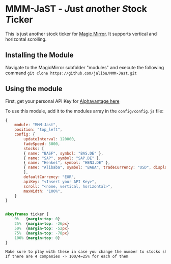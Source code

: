 # MMM-JaST - *J*ust *a*nother *S*tock *T*icker 
This is just another stock ticker for [Magic Mirror](https://magicmirror.builders/).
It supports vertical and horizontal scrolling.

## Installing the Module
Navigate to the MagicMirror subfolder "modules" and execute the following command
`git clone https://github.com/jalibu/MMM-Jast.git`

## Using the module
First, get your personal API Key for [Alphavantage here](https://www.alphavantage.co/support/#api-key)

To use this module, add it to the modules array in the `config/config.js` file:

```javascript
{
	module: "MMM-Jast",
	position: "top_left",
	config: {
		updateInterval: 120000,
		fadeSpeed: 5000,
		stocks: [
		{ name: "BASF", symbol: "BAS.DE" },
		{ name: "SAP", symbol: "SAP.DE" },
		{ name: "Henkel", symbol: "HEN3.DE" },
		{ name: "Alibaba", symbol: "BABA", tradeCurrency: "USD", displayCurrency: "EUR" },
		],
		defaultCurrency: "EUR",
		apiKey: "<Insert your API Key>",
		scroll: "<none, vertical, horizontal>",
		maxWidth: "100%",
	}
}
```

```css

@keyframes ticker {
	0%   {margin-top: 0}
	25%  {margin-top: -26px}
	50%  {margin-top: -52px}
	75%  {margin-top: -78px}
	100% {margin-top: 0}
}

Make sure to play with these in case you change the number to stocks shown.
If there are 4 companies -> 100/4=25% for each of them
```
